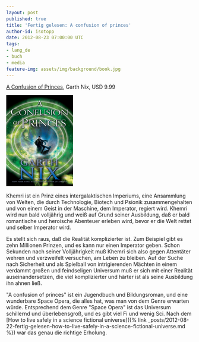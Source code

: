 ```yaml
---
layout: post
published: true
title: 'Fertig gelesen: A confusion of princes'
author-id: isotopp
date: 2012-08-23 07:00:00 UTC
tags:
- lang_de
- buch
- media
feature-img: assets/img/background/book.jpg
---
```

[A Confusion of Princes](http://www.amazon.com/A-Confusion-of-Princes-ebook/dp/B007ED6VWW),
Garth Nix, USD 9.99

![Nix: A Confusion of Princes](/uploads/confusion_of_princes.png)

Khemri ist ein Prinz eines intergalaktischen Imperiums, eine Ansammlung von
Welten, die durch Technologie, Biotech und Psionik zusammengehalten und von
einem Geist in der Maschine, dem Imperator, regiert wird.  Khemri wird nun
bald volljährig und weiß auf Grund seiner Ausbildung, daß er bald
romantische und heroische Abenteuer erleben wird, bevor er die Welt rettet
und selber Imperator wird.

Es stellt sich raus, daß die Realität komplizierter ist.  Zum Beispiel gibt
es zehn Millionen Prinzen, und es kann nur einen Imperator geben.  Schon
Sekunden nach seiner Volljährigkeit muß Khemri sich also gegen Attentäter
wehren und verzweifelt versuchen, am Leben zu bleiben.  Auf der Suche nach
Sicherheit und als Spielball von intrigierenden Mächten in einem verdammt
großen und feindseligen Universum muß er sich mit einer Realität
auseinandersetzen, die viel komplizierter und härter ist als seine
Ausbildung ihn ahnen ließ.

"A confusion of princes" ist ein Jugendbuch und Bildungsroman, und eine
wunderbare Space Opera, die alles hat, was man von dem Genre erwarten würde. 
Entsprechend dem Genre "Space Opera" ist das Universum schillernd und
überlebensgroß, und es gibt viel Fi und wenig Sci.  Nach dem 
[How to live safely in a science fictional universe]({% link _posts/2012-08-22-fertig-gelesen-how-to-live-safely-in-a-science-fictional-universe.md %})
war das genau die richtige Erholung.

